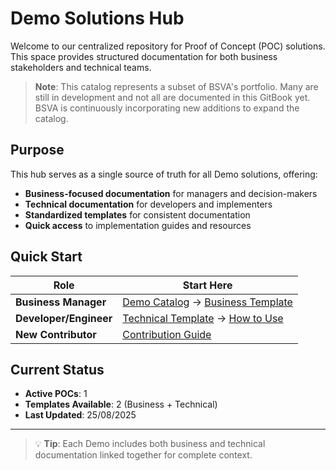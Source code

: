 # Demo Solutions Hub

Welcome to our centralized repository for Proof of Concept (POC) solutions. This space provides structured documentation for both business stakeholders and technical teams.

> **Note**: This catalog represents a subset of BSVA's  portfolio. Many are still in development and not all are documented in this GitBook yet. BSVA is continuously incorporating new additions to expand the catalog.

## Purpose

This hub serves as a single source of truth for all Demo solutions, offering:
- **Business-focused documentation** for managers and decision-makers
- **Technical documentation** for developers and implementers
- **Standardized templates** for consistent documentation
- **Quick access** to implementation guides and resources

## Quick Start

| Role | Start Here |
|------|------------|
| **Business Manager** | [Demo Catalog](demo-catalog/README.md) → [Business Template](templates/demos/business-template.md) |
| **Developer/Engineer** | [Technical Template](templates/demos/technical-template.md) → [How to Use](getting-started/README.md) |
| **New Contributor** | [Contribution Guide](guidelines/contribution-guide.md) |

## Current Status

- **Active POCs**: 1
- **Templates Available**: 2 (Business + Technical)
- **Last Updated**: 25/08/2025

---

> 💡 **Tip**: Each Demo includes both business and technical documentation linked together for complete context.
